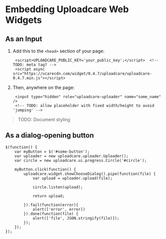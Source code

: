 # Embedding Uploadcare Web Widgets

## As an Input

1. Add this to the `<head>` section of your page:

        <script>UPLOADCARE_PUBLIC_KEY='your_public_key';</script>  <!-- TODO: meta tag? -->
        <script async src="https://ucarecdn.com/widget/0.4.7/uploadcare/uploadcare-0.4.7.min.js"></script>

2. Then, anywhere on the page:

        <input type="hidden" role="uploadcare-uploader" name="some_name" />
        <!-- TODO: allow placeholder with fixed width/height to avoid 'jumping' -->

> TODO: Document styling

## As a dialog-opening button

    $(function() {
        var myButton = $('#some-button');
        var uploader = new uploadcare.uploader.Uploader();
        var circle = new uploadcare.ui.progress.Circle('#circle');

        myButton.click(function() {
            uploadcare.widget.showChooseDialog().pipe(function(file) {
                var upload = uploader.upload(file);

                circle.listen(upload);

                return upload;

            }).fail(function(error){
                alert(['error', error])
            }).done(function(file) {
                alert(['file', JSON.stringify(file)]);
            });
        });
    });
